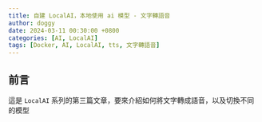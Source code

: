 ```yaml
---
title: 自建 LocalAI，本地使用 ai 模型 - 文字轉語音
author: doggy
date: 2024-03-11 00:30:00 +0800
categories: [AI, LocalAI]
tags: [Docker, AI, LocalAI, tts, 文字轉語音]
---
```


## 前言

這是 `LocalAI` 系列的第三篇文章，要來介紹如何將文字轉成語音，以及切換不同的模型  

